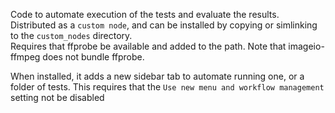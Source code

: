 Code to automate execution of the tests and evaluate the results.  
Distributed as a `custom node`,  and can be installed by copying or simlinking to the `custom_nodes` directory.  
Requires that ffprobe be available and added to the path. Note that imageio-ffmpeg does not bundle ffprobe.

When installed, it adds a new sidebar tab to automate running one, or a folder of tests. This requires that the `Use new menu and workflow management` setting not be disabled
